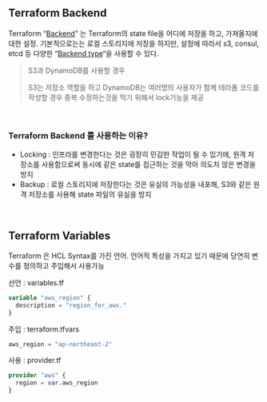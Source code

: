 ##  Terraform Backend

Terraform “[Backend](https://www.terraform.io/docs/backends/index.html)” 는 Terraform의 state file을 어디에 저장을 하고, 가져올지에 대한 설정. 기본적으로는는 로컬 스토리지에 저장을 하지만, 설정에 따라서 s3, consul, etcd 등 다양한 “[Backend type](https://www.terraform.io/docs/backends/types/index.html)“을 사용할 수 있다.

> S3과 DynamoDB를 사용할 경우
>
> S3는 저장소 역할을 하고 DynamoDB는 여러명의 사용자가 함께 테라폼 코드를 작성할 경우 중복 수정하는것을 막기 위해서 lock기능을 제공

<br>

### Terraform Backend 를 사용하는 이유?

- Locking : 인프라를 변경한다는 것은 굉장히 민감한 작업이 될 수 있기에, 원격 저장소를 사용함으로써 동시에 같은 state를 접근하는 것을 막아 의도치 않은 변경을 방지
- Backup : 로컬 스토리지에 저장한다는 것은 유실의 가능성을 내포해, S3와 같은 원격 저장소를 사용해 state 파일의 유실을 방지

<br>

## Terraform Variables

Terraform 은 HCL Syntax를 가진 언어. 언어적 특성을 가지고 있기 때문에 당연히 변수를 정의하고 주입해서 사용가능



선언 : variables.tf

```terraform
variable "aws_region" {
  description = "region_for_aws."
}
```



주입 : terraform.tfvars 

```terraform
aws_region = "ap-northeast-2"
```



사용 : provider.tf           

```terraform
provider "aws" {
  region = var.aws_region
}
```





